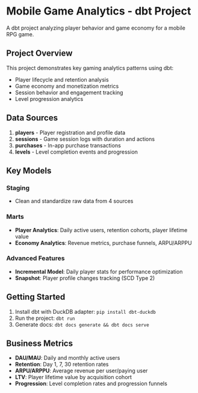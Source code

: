 # Mobile Game Analytics - dbt Project

A dbt project analyzing player behavior and game economy for a mobile RPG game.

## Project Overview

This project demonstrates key gaming analytics patterns using dbt:
- Player lifecycle and retention analysis
- Game economy and monetization metrics  
- Session behavior and engagement tracking
- Level progression analytics

## Data Sources

1. **players** - Player registration and profile data
2. **sessions** - Game session logs with duration and actions
3. **purchases** - In-app purchase transactions
4. **levels** - Level completion events and progression

## Key Models

### Staging
- Clean and standardize raw data from 4 sources

### Marts
- **Player Analytics**: Daily active users, retention cohorts, player lifetime value
- **Economy Analytics**: Revenue metrics, purchase funnels, ARPU/ARPPU

### Advanced Features
- **Incremental Model**: Daily player stats for performance optimization
- **Snapshot**: Player profile changes tracking (SCD Type 2)

## Getting Started

1. Install dbt with DuckDB adapter: `pip install dbt-duckdb`
2. Run the project: `dbt run`
3. Generate docs: `dbt docs generate && dbt docs serve`

## Business Metrics

- **DAU/MAU**: Daily and monthly active users
- **Retention**: Day 1, 7, 30 retention rates  
- **ARPU/ARPPU**: Average revenue per user/paying user
- **LTV**: Player lifetime value by acquisition cohort
- **Progression**: Level completion rates and progression funnels
